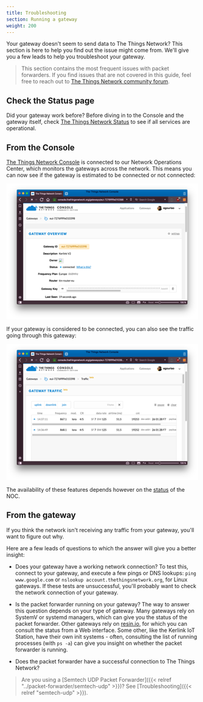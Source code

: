 ```yaml
---
title: Troubleshooting
section: Running a gateway
weight: 200
---
```


Your gateway doesn't seem to send data to The Things Network? This section is here to help you find out the issue might come from. We'll give you a few leads to help you troubleshoot your gateway.

> This section contains the most frequent issues with packet forwarders. If you find issues that are not covered in this guide, feel free to reach out to [The Things Network community forum](https://www.thethingsnetwork.org/forum).

## Check the Status page

Did your gateway work before? Before diving in to the Console and the gateway itself, check [The Things Network Status](https://status.thethings.network) to see if all services are operational.

## From the Console

[The Things Network Console](https://console.thethingsnetwork.org) is connected to our Network Operations Center, which monitors the gateways across the network. This means you can now see if the gateway is estimated to be connected or not connected:

![Status in the console](status-console.png)

If your gateway is considered to be connected, you can also see the traffic going through this gateway:

![Traffic in the console](traffic-console.png)

The availability of these features depends however on the [status](https://status.thethings.network) of the NOC.

## From the gateway

If you think the network isn't receiving any traffic from your gateway, you'll want to figure out why.

Here are a few leads of questions to which the answer will give you a better insight:

* Does your gateway have a working network connection? To test this, connect to your gateway, and execute a few pings or DNS lookups: `ping www.google.com` or `nslookup account.thethingsnetwork.org`, for Linux gateways. If these tests are unsuccessful, you'll probably want to check the network connection of your gateway.

* Is the packet forwarder running on your gateway? The way to answer this question depends on your type of gateway. Many gateways rely on SystemV or systemd managers, which can give you the status of the packet forwarder. Other gateways rely on [resin.io](https://resin.io), for which you can consult the status from a Web interface. Some other, like the Kerlink IoT Station, have their own init systems - often, consulting the list of running processes (with `ps -a`) can give you insight on whether the packet forwarder is running.

* Does the packet forwarder have a successful connection to The Things Network?

> Are you using a [Semtech UDP Packet Forwarder]({{< relref "../packet-forwarder/semtech-udp" >}})? See [Troubleshooting]({{< relref "semtech-udp" >}}).
